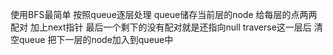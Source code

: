 使用BFS最简单
按照queue逐层处理 queue储存当前层的node
给每层的点两两配对 加上next指针 最后一个剩下的没有配对就是还指向null
traverse这一层后 清空queue 把下一层的node加入到queue中

